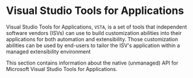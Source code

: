 # Visual Studio Tools for Applications

Visual Studio Tools for Applications, `VSTA`, is a set of tools that independent software vendors (ISVs) can use to build customization abilities into their applications for both automation and extensibility. Those customization abilities can be used by end-users to tailor the ISV's application within a managed extensibility environment

This section contains information about the native (unmanaged) API for Microsoft Visual Studio Tools for Applications.
